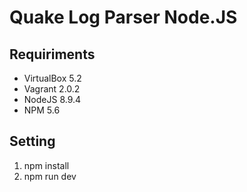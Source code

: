 # Quake Log Parser Node.JS

## Requiriments

* VirtualBox 5.2
* Vagrant 2.0.2
* NodeJS 8.9.4
* NPM 5.6

## Setting

1. npm install
2. npm run dev
